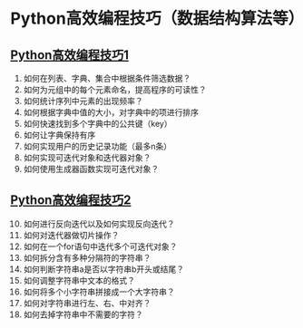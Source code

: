 # Python高效编程技巧（数据结构算法等）

## [Python高效编程技巧1](/python高效编程技巧1.ipynb)

1. 如何在列表、字典、集合中根据条件筛选数据？
2. 如何为元组中的每个元素命名，提高程序的可读性？
3. 如何统计序列中元素的出现频率？
4. 如何根据字典中值的大小，对字典中的项进行排序
5. 如何快速找到多个字典中的公共键（key）
6. 如何让字典保持有序
7. 如何实现用户的历史记录功能（最多n条）
8. 如何实现可迭代对象和迭代器对象？
9. 如何使用生成器函数实现可迭代对象？

## [Python高效编程技巧2](/python高效编程技巧2.ipynb)

10. 如何进行反向迭代以及如何实现反向迭代？
11. 如何对迭代器做切片操作？
12. 如何在一个for语句中迭代多个可迭代对象？
13. 如何拆分含有多种分隔符的字符串？
14. 如何判断字符串a是否以字符串b开头或结尾？
15. 如何调整字符串中文本的格式？
16. 如何将多个小字符串拼接成一个大字符串？
17. 如何对字符串进行左、右、中对齐？
18. 如何去掉字符串中不需要的字符？
